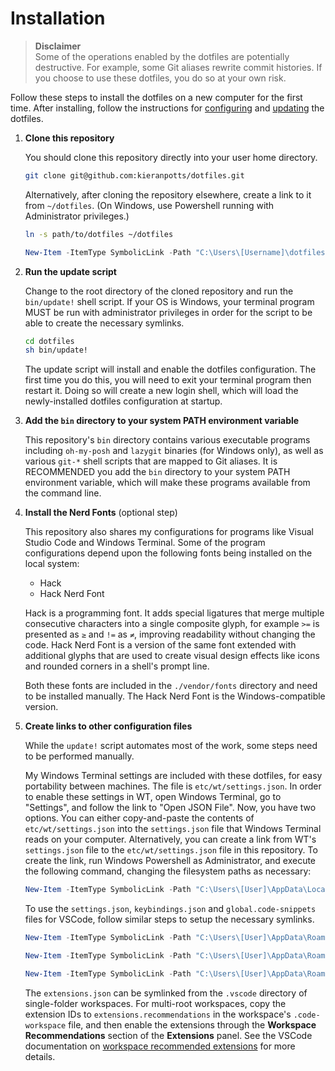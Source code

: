 # Installation

> **Disclaimer** \
> Some of the operations enabled by the dotfiles are potentially destructive. For example, some Git aliases rewrite commit histories. If you choose to use these dotfiles, you do so at your own risk.

Follow these steps to install the dotfiles on a new computer for the first time. After installing, follow the instructions for [configuring](configuring.md) and [updating](updating.md) the dotfiles.

1.  **Clone this repository**

    You should clone this repository directly into your user home directory.

    ```sh
    git clone git@github.com:kieranpotts/dotfiles.git
    ```

    Alternatively, after cloning the repository elsewhere, create a link to it from `~/dotfiles`. (On Windows, use Powershell running with Administrator privileges.)

    ```sh
    ln -s path/to/dotfiles ~/dotfiles
    ```

    ```powershell
    New-Item -ItemType SymbolicLink -Path "C:\Users\[Username]\dotfiles" -Target "C:\path\to\dotfiles"
    ```

2.  **Run the update script**

    Change to the root directory of the cloned repository and run the `bin/update!` shell script. If your OS is Windows, your terminal program  MUST be run with administrator privileges in order for the script to be able to create the necessary symlinks.

    ```sh
    cd dotfiles
    sh bin/update!
    ```

    The update script will install and enable the dotfiles configuration. The first time you do this, you will need to exit your terminal program then restart it. Doing so will create a new login shell, which will load the newly-installed dotfiles configuration at startup.

3.  **Add the `bin` directory to your system PATH environment variable**

    This repository's `bin` directory contains various executable programs including `oh-my-posh` and `lazygit` binaries (for Windows only), as well as various `git-*` shell scripts that are mapped to Git aliases. It is RECOMMENDED you add the `bin` directory to your system PATH environment variable, which will make these programs available from the command line.

4.  **Install the Nerd Fonts** (optional step)

    This repository also shares my configurations for programs like Visual Studio Code and Windows Terminal. Some of the program configurations depend upon the following fonts being installed on the local system:

    - Hack
    - Hack Nerd Font

    Hack is a programming font. It adds special ligatures that merge multiple consecutive characters into a single composite glyph, for example `>=` is presented as `≥` and `!=` as `≠`, improving readability without changing the code. Hack Nerd Font is a version of the same font extended with additional glyphs that are used to create visual design effects like icons and rounded corners in a shell's prompt line.

    Both these fonts are included in the `./vendor/fonts` directory and need to be installed manually. The Hack Nerd Font is the Windows-compatible version.

5.  **Create links to other configuration files**

    While the `update!` script automates most of the work, some steps need to be performed manually.

    My Windows Terminal settings are included with these dotfiles, for easy portability between machines. The file is `etc/wt/settings.json`. In order to enable these settings in WT, open Windows Terminal, go to "Settings", and follow the link to "Open JSON File". Now, you have two options. You can either copy-and-paste the contents of `etc/wt/settings.json` into the `settings.json` file that Windows Terminal reads on your computer. Alternatively, you can create a link from WT's `settings.json` file to the `etc/wt/settings.json` file in this repository. To create the link, run Windows Powershell as Administrator, and execute the following command, changing the filesystem paths as necessary:

    ```powershell
    New-Item -ItemType SymbolicLink -Path "C:\Users\[User]\AppData\Local\Packages\Microsoft.WindowsTerminal_[hash]\LocalState\settings.json" -Target "C:\path\to\dotfiles\etc\wt\settings.json" -Force
    ```

    To use the `settings.json`, `keybindings.json` and `global.code-snippets` files for VSCode, follow similar steps to setup the necessary symlinks.

    ```powershell
    New-Item -ItemType SymbolicLink -Path "C:\Users\[User]\AppData\Roaming\Code\User\settings.json" -Target "C:\path\to\dotfiles\etc\vscode\settings.json" -Force

    New-Item -ItemType SymbolicLink -Path "C:\Users\[User]\AppData\Roaming\Code\User\keybindings.json" -Target "C:\path\to\dotfiles\etc\vscode\keybindings.json" -Force

    New-Item -ItemType SymbolicLink -Path "C:\Users\[User]\AppData\Roaming\Code\User\snippets\global.code-snippets" -Target "C:\path\to\dotfiles\etc\vscode\global.code-snippets" -Force
    ```

    The `extensions.json` can be symlinked from the `.vscode` directory of single-folder workspaces. For multi-root workspaces, copy the extension IDs to `extensions.recommendations` in the workspace's `.code-workspace` file, and then enable the extensions through the **Workspace Recommendations** section of the **Extensions** panel. See the VSCode documentation on [workspace recommended extensions](https://code.visualstudio.com/docs/editor/extension-marketplace#_workspace-recommended-extensions) for more details.
